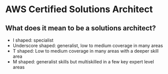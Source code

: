 # AWS Certified Solutions Architect

What does it mean to be a solutions architect?
- 

- I shaped: specialist
- Underscore shaped: generalist, low to medium coverage in many areas
- T shaped: Low to medium coverage in many areas with a deeper skill area
- M shaped: generalist skills but multiskilled in a few key expert level areas
